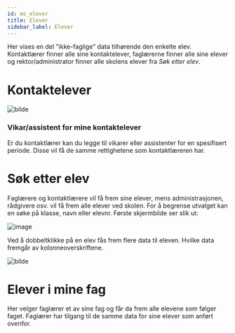 ```yaml
---
id: ms_elever
title: Elever
sidebar_label: Elever
---
```

Her vises en del "ikke-faglige" data tilhørende den enkelte elev. Kontaktlærer finner alle sine kontaktelever, faglærerne finner alle sine elever og rektor/administrator finner alle skolens elever fra _Søk etter elev_.

# Kontaktelever

![bilde](https://github.com/BarmanHanssen/iskole/assets/80097133/52845f35-019d-4af3-b612-b0841d4f4e0f)

### Vikar/assistent for mine kontaktelever
Er du kontaktlærer kan du legge til vikarer eller assistenter for en spesifisert periode. Disse vil få de samme rettighetene som kontaktlæreren har.

# Søk etter elev
Faglærere og kontaktlærere vil få frem sine elever, mens administrasjonen, rådgivere osv. vil få frem alle elever ved skolen.
For å begrense utvalget kan en  søke på klasse, navn eller elevnr. Første skjermbilde ser slik ut:

![image](https://github.com/BarmanHanssen/iskole/assets/80097133/7ab12549-eca8-4405-9dcc-82d436ffb712)

Ved å dobbeltklikke på en elev fås frem flere data til eleven. Hvilke data fremgår av kolonneoverskriftene.

![bilde](https://github.com/user-attachments/assets/c2408048-3b70-4dfd-8311-76b18f07a3e4)

# Elever i mine fag
Her velger faglærer et av sine fag og får da frem alle elevene som følger faget. Faglærer har tilgang til de samme data for sine elever som anført ovenfor.
 
